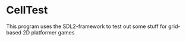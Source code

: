 # CellTest
This program uses the SDL2-framework to test out some stuff for grid-based 2D platformer games
